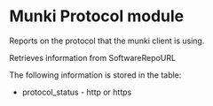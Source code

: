 Munki Protocol module
================

Reports on the protocol that the munki client is using.

Retrieves information from SoftwareRepoURL

The following information is stored in the table:

* protocol_status - http or https
